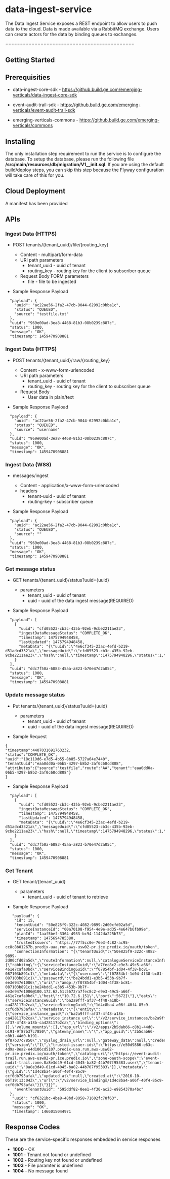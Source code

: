 # data-ingest-service

The Data Ingest Service exposes a REST endpoint to allow users to push data to the cloud.  Data is made available via a RabbitMQ exchange. Users can create actors for the data by binding queues to exchanges.

============================================

## Getting Started

## Prerequisities

* data-ingest-core-sdk - https://github.build.ge.com/emerging-verticals/data-ingest-core-sdk

* event-audit-trail-sdk - https://github.build.ge.com/emerging-verticals/event-audit-trail-sdk

* emerging-verticals-commons - https://github.build.ge.com/emerging-verticals/commons

## Installing

The only installation step requirement to run the service is to configure the database.  To setup the database, please run the following file **/src/main/resources/db/migration/V1__init.sql**.  If you are using the default build/deploy steps, you can skip this step because the [Flyway](https://flywaydb.org/) configuration will take care of this for you.

## Cloud Deployment

A manifest has been provided

## APIs

### Ingest Data (HTTPS)
* POST tenants/{tenant_uuid}/file/{routing_key}
    * Content - multipart/form-data
    * URI path parameters
        * tenant_uuid - uuid of tenant
        * routing_key - routing key for the client to subscriber queue
    * Request Body FORM parameters
         * file - file to be ingested

* Sample Response Payload
```
  "payload": {
    "uuid": "ac22ae56-2fa2-47cb-9044-62992c0bba1c",
    "status": "QUEUED",
    "source": "testfile.txt"
  },
  "uuid": "969e00ad-3ea8-4468-81b3-08b0239c887c",
  "status": 1000,
  "message": "OK",
  "timestamp": 1459470908881
```

### Ingest Data (HTTPS)
* POST tenants/{tenant_uuid}/raw/{routing_key}
    * Content - x-www-form-urlencoded
    * URI path parameters
        * tenant_uuid - uuid of tenant
        * routing_key - routing key for the client to subscriber queue
    * Request Body
         * User data in plain/text

* Sample Response Payload
```
  "payload": {
    "uuid": "ac22ae56-2fa2-47cb-9044-62992c0bba1c",
    "status": "QUEUED",
    "source": "username"
  },
  "uuid": "969e00ad-3ea8-4468-81b3-08b0239c887c",
  "status": 1000,
  "message": "OK",
  "timestamp": 1459470908881
```

### Ingest Data (WSS)
* messages/ingest
    * Content - application/x-www-form-urlencoded
    * headers
        * tenant-uuid - uuid of tenant
        * routing-key - subscriber queue

* Sample Response Payload
```
  "payload": {
    "uuid": "ac22ae56-2fa2-47cb-9044-62992c0bba1c",
    "status": "QUEUED",
    "source": ""
  },
  "uuid": "969e00ad-3ea8-4468-81b3-08b0239c887c",
  "status": 1000,
  "message": "OK",
  "timestamp": 1459470908881
```

### Get message status
* GET tenants/{tenant_uuid}/status?uuid={uuid}
    * parameters
        * tenant_uuid - uuid of tenant
        * uuid - uuid of the data ingest message(REQUIRED)

* Sample Response Payload
```
  "payload": [
    {
      "uuid": "cfd05523-cb3c-435b-92eb-9cbe2211ae23",
      "ingestDataMessageStatus": "COMPLETE_OK",
      "timestamp": 1475794948458,
      "lastUpdated": 1475794948458,
      "metaData": "{\"uuid\":\"4e6cf345-23ac-4efd-b219-d51adcd3321a\",\"messageUuid\":\"cfd05523-cb3c-435b-92eb-9cbe2211ae23\",\"hash\":null,\"timestamp\":1475794948296,\"status\":1,\"size\":null,\"elapsed\":null,\"source\":\"t2016am\",\"notes\":\"\",\"route\":\"AA\"}"
    }
  ],
  "uuid": "ddc7f50a-6883-45aa-a823-b70e47d2a05c",
  "status": 1000,
  "message": "OK",
  "timestamp": 1459470908881
```

### Update message status
* Put tenants/{tenant_uuid}/status?uuid={uuid}
    * parameters
        * tenant_uuid - uuid of tenant
        * uuid - uuid of the data ingest message(REQUIRED)

* Sample Request
```
{
"timestamp":4407031691763232,
"status":"COMPLETE_OK",
"uuid":"18c119d6-e7d5-4b55-8b85-5727a64e7440",
"tenantUuid":"eaa0dd0a-06b5-4297-b8b2-3af0c68cd808",
"attributes":{"source":"testfile","route":"AA","tenant":"eaa0dd0a-06b5-4297-b8b2-3af0c68cd808"}
} 
```

* Sample Response Payload
```
  "payload": [
    {
      "uuid": "cfd05523-cb3c-435b-92eb-9cbe2211ae23",
      "ingestDataMessageStatus": "COMPLETE_OK",
      "timestamp": 1475794948458,
      "lastUpdated": 1475794948458,
      "metaData": "{\"uuid\":\"4e6cf345-23ac-4efd-b219-d51adcd3321a\",\"messageUuid\":\"cfd05523-cb3c-435b-92eb-9cbe2211ae23\",\"hash\":null,\"timestamp\":1475794948296,\"status\":1,\"size\":null,\"elapsed\":null,\"source\":\"t2016am\",\"notes\":\"\",\"route\":\"AA\"}"
    }
  ],
  "uuid": "ddc7f50a-6883-45aa-a823-b70e47d2a05c",
  "status": 1000,
  "message": "OK",
  "timestamp": 1459470908881
```


### Get Tenant
* GET tenant/{tenant_uuid}
    * parameters
        * tenant_uuid - uuid of tenant to retrieve

* Sample Response Payload
```
   "payload": {
    "id": 15,
    "tenantUuid": "50e825f9-322c-4082-9899-2d00cfd02a5d",
    "serviceInstanceId": "00a70108-f954-4e9e-ad35-4e647b6fb99e",
    "planId": "1aaf5bef-3364-4933-bc94-1142da225b73",
    "timestamp": 1475694785380,
    "trustedIssuers": "https://77f5cc0e-76e3-4c82-ac95-cc8c8b01267b.predix-uaa.run.aws-usw02-pr.ice.predix.io/oauth/token",
    "connectionInformation": "{\"tenantUuid\":\"50e825f9-322c-4082-9899-2d00cfd02a5d\",\"routeInformation\":null,\"catalogueServiceInstanceInformation\":{\"rabbitmq\":{\"serviceInstanceGuid\":\"a7fec8c2-e9e3-49c5-a66f-461e7cafa0bd\",\"serviceBindingGuid\":\"f07854bf-1d04-4f38-bc81-087103b891c1\",\"metadata\":\"{\"username\":\"f07854bf-1d04-4f38-bc81-087103b891c1\",\"password\":\"be24bdd1-e3b5-453b-9b7f-ee3e947e1086\",\"uri\":\"amqp://f07854bf-1d04-4f38-bc81-087103b891c1:be24bdd1-e3b5-453b-9b7f-ee3e947e1086@100.172.62.51:5672/a7fec8c2-e9e3-49c5-a66f-461e7cafa0bd\",\"host\":\"10.72.6.151\",\"port\":5672}\"},\"eats\":{\"serviceInstanceGuid\":\"ba2a9fff-af37-4f48-a18b-ca428117b2ca\",\"serviceBindingGuid\":\"1d4c8ba4-a06f-40f4-85c9-ccf0db793afa\",\"metadata\":\"{\"entity\":{\"service_instance_guid\":\"ba2a9fff-af37-4f48-a18b-ca428117b2ca\",\"service_instance_url\":\"/v2/service_instances/ba2a9fff-af37-4f48-a18b-ca428117b2ca\",\"binding_options\":{},\"volume_mounts\":[],\"app_url\":\"/v2/apps/2b5dab66-c8b1-44d0-b191-9f87b37c7850\",\"gateway_name\":\"\",\"app_guid\":\"2b5dab66-c8b1-44d0-b191-9f87b37c7850\",\"syslog_drain_url\":null,\"gateway_data\":null,\"credentials\":{\"version\":\"1\",\"trusted-issuer-ids\":\"https://e50d9886-e63c-4d9a-8ea2-e4d106cd5107.predix-uaa.run.aws-usw02-pr.ice.predix.io/oauth/token\",\"catalog-uri\":\"https://event-audit-trail.run.aws-usw02-pr.ice.predix.io\",\"zone-oauth-scope\":\"event-audit-trail.zone.8a8e3d49-61cd-4045-ba82-44b707f95383.user\",\"tenant-uuid\":\"8a8e3d49-61cd-4045-ba82-44b707f95383\"}},\"metadata\":{\"guid\":\"1d4c8ba4-a06f-40f4-85c9-ccf0db793afa\",\"updated_at\":null,\"created_at\":\"2016-10-05T19:13:04Z\",\"url\":\"/v2/service_bindings/1d4c8ba4-a06f-40f4-85c9-ccf0db793afa\"}}\"}}}",
    "eventTenantUuid": "595ddf82-0ee1-4f30-ac23-e9854370a4bc"
  },
   "uuid": "cf6321bc-4be8-48bd-8058-71602fc78f63",
   "status": 1000,
   "message": "OK",
   "timestamp": 1466015044971
```

## Response Codes
These are the service-specific responses embedded in service responses

* **1000** - OK
* **1001** - Tenant not found or undefined
* **1002** - Routing key not found or undefined
* **1003** - File paramter is undefined
* **1004** - No message found